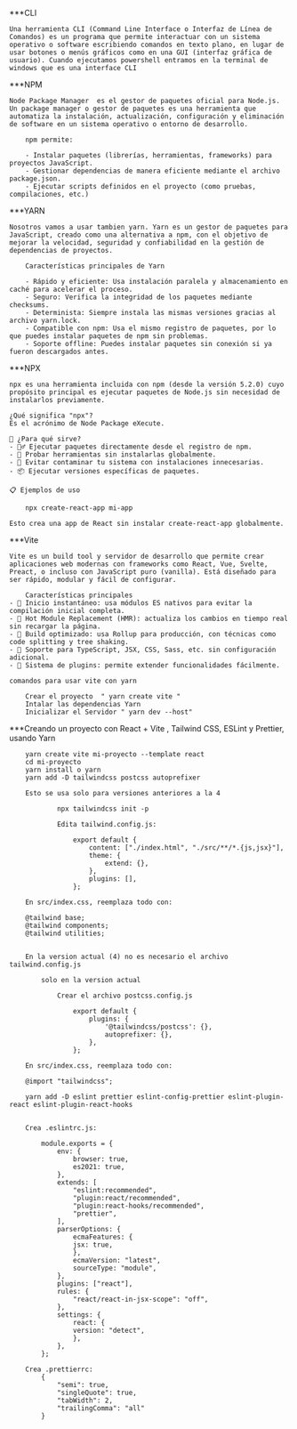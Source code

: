 ***CLI

    Una herramienta CLI (Command Line Interface o Interfaz de Línea de Comandos) es un programa que permite interactuar con un sistema operativo o software escribiendo comandos en texto plano, en lugar de usar botones o menús gráficos como en una GUI (interfaz gráfica de usuario). Cuando ejecutamos powershell entramos en la terminal de windows que es una interface CLI

***NPM
    
    Node Package Manager  es el gestor de paquetes oficial para Node.js. Un package manager o gestor de paquetes es una herramienta que automatiza la instalación, actualización, configuración y eliminación de software en un sistema operativo o entorno de desarrollo.

        npm permite:

        - Instalar paquetes (librerías, herramientas, frameworks) para proyectos JavaScript.
        - Gestionar dependencias de manera eficiente mediante el archivo package.json.
        - Ejecutar scripts definidos en el proyecto (como pruebas, compilaciones, etc.)
 
***YARN

    Nosotros vamos a usar tambien yarn. Yarn es un gestor de paquetes para JavaScript, creado como una alternativa a npm, con el objetivo de mejorar la velocidad, seguridad y confiabilidad en la gestión de dependencias de proyectos.

        Características principales de Yarn
        
        - Rápido y eficiente: Usa instalación paralela y almacenamiento en caché para acelerar el proceso.
        - Seguro: Verifica la integridad de los paquetes mediante checksums.
        - Determinista: Siempre instala las mismas versiones gracias al archivo yarn.lock.
        - Compatible con npm: Usa el mismo registro de paquetes, por lo que puedes instalar paquetes de npm sin problemas.
        - Soporte offline: Puedes instalar paquetes sin conexión si ya fueron descargados antes.

***NPX

    npx es una herramienta incluida con npm (desde la versión 5.2.0) cuyo propósito principal es ejecutar paquetes de Node.js sin necesidad de instalarlos previamente.

    ¿Qué significa "npx"?
    Es el acrónimo de Node Package eXecute.

    🧩 ¿Para qué sirve?
    - 🏃‍♂️ Ejecutar paquetes directamente desde el registro de npm.
    - 🧪 Probar herramientas sin instalarlas globalmente.
    - 🧼 Evitar contaminar tu sistema con instalaciones innecesarias.
    - 📦 Ejecutar versiones específicas de paquetes.

    📋 Ejemplos de uso
    
        npx create-react-app mi-app

    Esto crea una app de React sin instalar create-react-app globalmente.

***Vite

    Vite es un build tool y servidor de desarrollo que permite crear aplicaciones web modernas con frameworks como React, Vue, Svelte, Preact, o incluso con JavaScript puro (vanilla). Está diseñado para ser rápido, modular y fácil de configurar.

        Características principales
    - 🚀 Inicio instantáneo: usa módulos ES nativos para evitar la compilación inicial completa.
    - 🔄 Hot Module Replacement (HMR): actualiza los cambios en tiempo real sin recargar la página.
    - 🧼 Build optimizado: usa Rollup para producción, con técnicas como code splitting y tree shaking.
    - 🧪 Soporte para TypeScript, JSX, CSS, Sass, etc. sin configuración adicional.
    - 🔌 Sistema de plugins: permite extender funcionalidades fácilmente.

    comandos para usar vite con yarn

        Crear el proyecto  " yarn create vite "
        Intalar las dependencias Yarn
        Inicializar el Servidor " yarn dev --host"

***Creando un proyecto con React + Vite , Tailwind CSS, ESLint y Prettier, usando Yarn

        yarn create vite mi-proyecto --template react
        cd mi-proyecto
        yarn install o yarn
        yarn add -D tailwindcss postcss autoprefixer
        
        Esto se usa solo para versiones anteriores a la 4 

                npx tailwindcss init -p

                Edita tailwind.config.js:
                    
                    export default {
                        content: ["./index.html", "./src/**/*.{js,jsx}"],
                        theme: {
                            extend: {},
                        },
                        plugins: [],
                    };
        
        En src/index.css, reemplaza todo con:

        @tailwind base;
        @tailwind components;
        @tailwind utilities;
        
        
        En la version actual (4) no es necesario el archivo tailwind.config.js

            solo en la version actual

                Crear el archivo postcss.config.js

                    export default {
                        plugins: {
                            '@tailwindcss/postcss': {},
                            autoprefixer: {},
                        },
                    };

        En src/index.css, reemplaza todo con:

        @import "tailwindcss";

        yarn add -D eslint prettier eslint-config-prettier eslint-plugin-react eslint-plugin-react-hooks


        Crea .eslintrc.js:

            module.exports = {
                env: {
                    browser: true,
                    es2021: true,
                },
                extends: [
                    "eslint:recommended",
                    "plugin:react/recommended",
                    "plugin:react-hooks/recommended",
                    "prettier",
                ],
                parserOptions: {
                    ecmaFeatures: {
                    jsx: true,
                    },
                    ecmaVersion: "latest",
                    sourceType: "module",
                },
                plugins: ["react"],
                rules: {
                    "react/react-in-jsx-scope": "off",
                },
                settings: {
                    react: {
                    version: "detect",
                    },
                },
            };

        Crea .prettierrc:
            {
                "semi": true,
                "singleQuote": true,
                "tabWidth": 2,
                "trailingComma": "all"
            }

 





